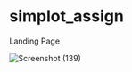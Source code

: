 # simplot_assign 

Landing Page 

![Screenshot (139)](https://github.com/akashD7892/simplot_assign/assets/116936246/f9433e88-02e2-4c5a-b362-6d6de1eb69c5)


